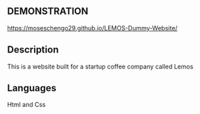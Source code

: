 ## DEMONSTRATION
https://moseschengo29.github.io/LEMOS-Dummy-Website/
## Description
This is a website built for a startup coffee company called Lemos

## Languages
Html and Css

